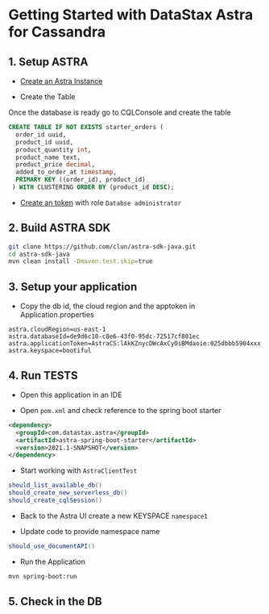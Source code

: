 # Getting Started with DataStax Astra for Cassandra 


## 1. Setup ASTRA

- [Create an Astra Instance](https://docs.datastax.com/en/astra/docs/creating-your-astra-database.html)

- Create the Table

Once the database is ready go to CQLConsole and create the table

```sql
CREATE TABLE IF NOT EXISTS starter_orders (
  order_id uuid,
  product_id uuid,
  product_quantity int,
  product_name text,
  product_price decimal,
  added_to_order_at timestamp,
  PRIMARY KEY ((order_id), product_id)
 ) WITH CLUSTERING ORDER BY (product_id DESC);
```

- [Create an token](https://docs.datastax.com/en/astra/docs/manage-application-tokens.html) with role `Databse administrator`

## 2. Build ASTRA SDK


```bash
git clone https://github.com/clun/astra-sdk-java.git
cd astra-sdk-java
mvn clean install -Dmaven.test.skip=true
```


## 3. Setup your application

- Copy the db id, the cloud region and the apptoken in Application.properties

```properties
astra.cloudRegion=us-east-1
astra.databaseId=de9d6c10-c8e6-43f0-95dc-72517cf801ec
astra.applicationToken=AstraCS:lAkKZnycDWcAxCyOiBMdaoie:025dbbb5904xxx
astra.keyspace=bootiful
```

## 4. Run TESTS

- Open this application in an IDE

- Open `pom.xml` and check reference to the spring boot starter

```xml
<dependency>
  <groupId>com.datastax.astra</groupId>
  <artifactId>astra-spring-boot-starter</artifactId>
  <version>2021.1-SNAPSHOT</version>
</dependency>
```

- Start working with `AstraClientTest`

```java
should_list_available_db()
should_create_new_serverless_db()
should_create_cqlSession()
```

- Back to the Astra UI create a new KEYSPACE `namespace1`

- Update code to provide namespace name 
```java
should_use_documentAPI()
```

- Run the Application

```bash
mvn spring-boot:run
```

## 5. Check in the DB

